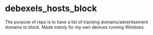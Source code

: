 # debexels_hosts_block
The purpose of repo is to have a list of tracking domains/advertisement domains to block. Made mainly for my own devices running Windows.